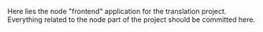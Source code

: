 Here lies the node "frontend" application for the translation project. Everything related to the node part of the project should be committed here.
